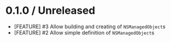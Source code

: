 # 0.1.0 / Unreleased

 * [FEATURE] #3 Allow building and creating of `NSManagedObject`s
 * [FEATURE] #2 Allow simple definition of `NSManagedObject`s
